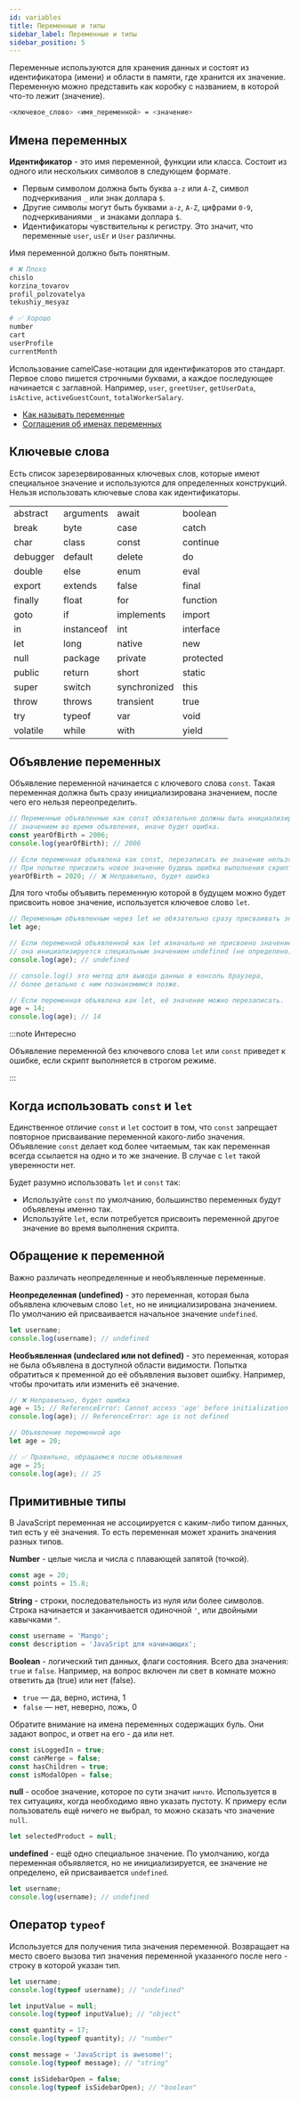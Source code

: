 ```yaml
---
id: variables
title: Переменные и типы
sidebar_label: Переменные и типы
sidebar_position: 5
---
```


Переменные используются для хранения данных и состоят из идентификатора (имени)
и области в памяти, где хранится их значение. Переменную можно представить как
коробку с названием, в которой что-то лежит (значение).

```bash
<ключевое_слово> <имя_переменной> = <значение>
```

## Имена переменных

**Идентификатор** - это имя переменной, функции или класса. Состоит из одного
или нескольких символов в следующем формате.

- Первым символом должна быть буква `a-z` или `A-Z`, символ подчеркивания `_`
  или знак доллара `$`.
- Другие символы могут быть буквами `a-z`, `A-Z`, цифрами `0-9`, подчеркиваниями
  `_` и знаками доллара `$`.
- Идентификаторы чувствительны к регистру. Это значит, что переменные `user`,
  `usEr` и `User` различны.

Имя переменной должно быть понятным.

```bash
# ❌ Плохо
chislo
korzina_tovarov
profil_polzovatelya
tekushiy_mesyaz

# ✅ Хорошо
number
cart
userProfile
currentMonth
```

Использование camelCase-нотации для идентификаторов это стандарт. Первое слово
пишется строчными буквами, а каждое последующее начинается с заглавной.
Например, `user`, `greetUser`, `getUserData`, `isActive`, `activeGuestCount`,
`totalWorkerSalary`.

- [Как называть переменные](https://bookflow.ru/kak-nazyvat-peremennye/)
- [Соглашения об именах переменных](https://medium.freecodecamp.org/javascript-naming-conventions-dos-and-don-ts-99c0e2fdd78a)

## Ключевые слова

Есть список зарезервированных ключевых слов, которые имеют специальное значение
и используются для определенных конструкций. Нельзя использовать ключевые слова
как идентификаторы.

|          |            |              |           |
| -------- | ---------- | ------------ | --------- |
| abstract | arguments  | await        | boolean   |
| break    | byte       | case         | catch     |
| char     | class      | const        | continue  |
| debugger | default    | delete       | do        |
| double   | else       | enum         | eval      |
| export   | extends    | false        | final     |
| finally  | float      | for          | function  |
| goto     | if         | implements   | import    |
| in       | instanceof | int          | interface |
| let      | long       | native       | new       |
| null     | package    | private      | protected |
| public   | return     | short        | static    |
| super    | switch     | synchronized | this      |
| throw    | throws     | transient    | true      |
| try      | typeof     | var          | void      |
| volatile | while      | with         | yield     |

## Объявление переменных

Объявление переменной начинается с ключевого слова `const`. Такая переменная
должна быть сразу инициализирована значением, после чего его нельзя
переопределить.

```js
// Переменные объявленные как const обязательно должны быть инициализированы
// значением во время объявления, иначе будет ошибка.
const yearOfBirth = 2006;
console.log(yearOfBirth); // 2006

// Если переменная объявлена как const, перезаписать ее значение нельзя.
// При попытке присвоить новое значение будешь ошибка выполнения скрипта.
yearOfBirth = 2020; // ❌ Неправильно, будет ошибка
```

Для того чтобы объявить переменную которой в будущем можно будет присвоить новое
значение, используется ключевое слово `let`.

```js
// Переменным объявленным через let не обязательно сразу присваивать значение.
let age;

// Если переменной объявленной как let изначально не присвоено значение,
// она инициализируется специальным значением undefined (не определено).
console.log(age); // undefined

// console.log() это метод для вывода данных в консоль браузера,
// более детально с ним познакомимся позже.

// Если переменная объявлена как let, её значение можно перезаписать.
age = 14;
console.log(age); // 14
```

:::note Интересно

Объявление переменной без ключевого слова `let` или `const` приведет к ошибке,
если скрипт выполняется в строгом режиме.

:::

## Когда использовать `const` и `let`

Единственное отличие `const` и `let` состоит в том, что `const` запрещает
повторное присваивание переменной какого-либо значения. Объявление `const`
делает код более читаемым, так как переменная всегда ссылается на одно и то же
значение. В случае с `let` такой уверенности нет.

Будет разумно использовать `let` и `const` так:

- Используйте `const` по умолчанию, большинство переменных будут объявлены
  именно так.
- Используйте `let`, если потребуется присвоить переменной другое значение во
  время выполнения скрипта.

## Обращение к переменной

Важно различать неопределенные и необъявленные переменные.

**Неопределенная (undefined)** - это переменная, которая была объявлена ключевым
слово `let`, но не инициализирована значением. По умолчанию ей присваивается
начальное значение `undefined`.

```js
let username;
console.log(username); // undefined
```

**Необъявленная (undeclared или not defined)** - это переменная, которая не была
объявлена в доступной области видимости. Попытка обратиться к пременной до её
объявления вызовет ошибку. Например, чтобы прочитать или изменить её значение.

```js
// ❌ Неправильно, будет ошибка
age = 15; // ReferenceError: Cannot access 'age' before initialization
console.log(age); // ReferenceError: age is not defined

// Объявление переменной age
let age = 20;

// ✅ Правильно, обращаемся после объявления
age = 25;
console.log(age); // 25
```

## Примитивные типы

В JavaScript переменная не ассоциируется с каким-либо типом данных, тип есть у
её значения. То есть переменная может хранить значения разных типов.

**Number** - целые числа и числа с плавающей запятой (точкой).

```js
const age = 20;
const points = 15.8;
```

**String** - строки, последовательность из нуля или более символов. Строка
начинается и заканчивается одиночной `'`, или двойными кавычками `"`.

```js
const username = 'Mango';
const description = 'JavaSript для начинающих';
```

**Boolean** - логический тип данных, флаги состояния. Всего два значения: `true`
и `false`. Например, на вопрос включен ли свет в комнате можно ответить да
(true) или нет (false).

- `true` — да, верно, истина, 1
- `false` — нет, неверно, ложь, 0

Обратите внимание на имена переменных содержащих буль. Они задают вопрос, и
ответ на его - да или нет.

```js
const isLoggedIn = true;
const canMerge = false;
const hasChildren = true;
const isModalOpen = false;
```

**null** - особое значение, которое по сути значит `ничто`. Используется в тех
ситуациях, когда необходимо явно указать пустоту. К примеру если пользователь
ещё ничего не выбрал, то можно сказать что значение `null`.

```js
let selectedProduct = null;
```

**undefined** - ещё одно специальное значение. По умолчанию, когда переменная
объявляется, но не инициализируется, ее значение не определено, ей присваивается
`undefined`.

```js
let username;
console.log(username); // undefined
```

## Оператор `typeof`

Используется для получения типа значения переменной. Возвращает на место своего
вызова тип значения переменной указанного после него - строку в которой указан
тип.

```js
let username;
console.log(typeof username); // "undefined"

let inputValue = null;
console.log(typeof inputValue); // "object"

const quantity = 17;
console.log(typeof quantity); // "number"

const message = 'JavaScript is awesome!';
console.log(typeof message); // "string"

const isSidebarOpen = false;
console.log(typeof isSidebarOpen); // "boolean"
```
